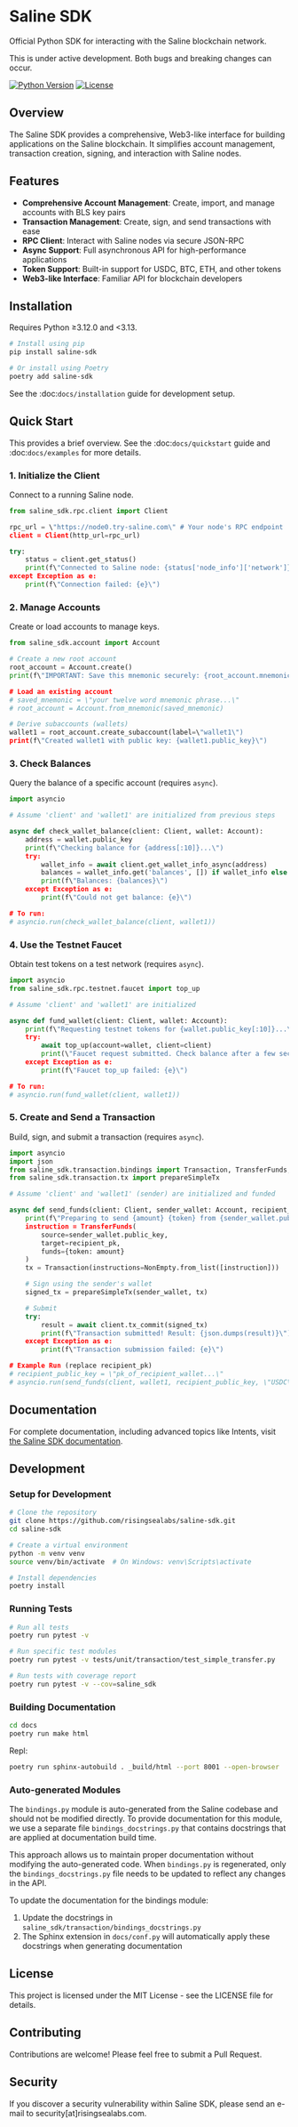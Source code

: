 # Saline SDK

Official Python SDK for interacting with the Saline blockchain network.

This is under active development. Both bugs and breaking changes can occur.

[![Python Version](https://img.shields.io/badge/python-3.12-blue.svg)](https://www.python.org/downloads/release/python-3120/)
[![License](https://img.shields.io/badge/license-MIT-green.svg)](LICENSE)

## Overview

The Saline SDK provides a comprehensive, Web3-like interface for building applications on the Saline blockchain. It simplifies account management, transaction creation, signing, and interaction with Saline nodes.

## Features

- **Comprehensive Account Management**: Create, import, and manage accounts with BLS key pairs
- **Transaction Management**: Create, sign, and send transactions with ease
- **RPC Client**: Interact with Saline nodes via secure JSON-RPC
- **Async Support**: Full asynchronous API for high-performance applications
- **Token Support**: Built-in support for USDC, BTC, ETH, and other tokens
- **Web3-like Interface**: Familiar API for blockchain developers

## Installation

Requires Python ≥3.12.0 and <3.13.

```bash
# Install using pip
pip install saline-sdk

# Or install using Poetry
poetry add saline-sdk
```

See the :doc:`docs/installation` guide for development setup.

## Quick Start

This provides a brief overview. See the :doc:`docs/quickstart` guide and :doc:`docs/examples` for more details.

### 1. Initialize the Client

Connect to a running Saline node.

```python
from saline_sdk.rpc.client import Client

rpc_url = \"https://node0.try-saline.com\" # Your node's RPC endpoint
client = Client(http_url=rpc_url)

try:
    status = client.get_status()
    print(f\"Connected to Saline node: {status['node_info']['network']}!\")
except Exception as e:
    print(f\"Connection failed: {e}\")
```

### 2. Manage Accounts

Create or load accounts to manage keys.

```python
from saline_sdk.account import Account

# Create a new root account
root_account = Account.create()
print(f\"IMPORTANT: Save this mnemonic securely: {root_account.mnemonic}\")

# Load an existing account
# saved_mnemonic = \"your twelve word mnemonic phrase...\"
# root_account = Account.from_mnemonic(saved_mnemonic)

# Derive subaccounts (wallets)
wallet1 = root_account.create_subaccount(label=\"wallet1\")
print(f\"Created wallet1 with public key: {wallet1.public_key}\")
```

### 3. Check Balances

Query the balance of a specific account (requires `async`).

```python
import asyncio

# Assume 'client' and 'wallet1' are initialized from previous steps

async def check_wallet_balance(client: Client, wallet: Account):
    address = wallet.public_key
    print(f\"Checking balance for {address[:10]}...\")
    try:
        wallet_info = await client.get_wallet_info_async(address)
        balances = wallet_info.get('balances', []) if wallet_info else []
        print(f\"Balances: {balances}\")
    except Exception as e:
        print(f\"Could not get balance: {e}\")

# To run:
# asyncio.run(check_wallet_balance(client, wallet1))
```

### 4. Use the Testnet Faucet

Obtain test tokens on a test network (requires `async`).

```python
import asyncio
from saline_sdk.rpc.testnet.faucet import top_up

# Assume 'client' and 'wallet1' are initialized

async def fund_wallet(client: Client, wallet: Account):
    print(f\"Requesting testnet tokens for {wallet.public_key[:10]}...\")
    try:
        await top_up(account=wallet, client=client)
        print(\"Faucet request submitted. Check balance after a few seconds.\")
    except Exception as e:
        print(f\"Faucet top_up failed: {e}\")

# To run:
# asyncio.run(fund_wallet(client, wallet1))
```

### 5. Create and Send a Transaction

Build, sign, and submit a transaction (requires `async`).

```python
import asyncio
import json
from saline_sdk.transaction.bindings import Transaction, TransferFunds, NonEmpty
from saline_sdk.transaction.tx import prepareSimpleTx

# Assume 'client' and 'wallet1' (sender) are initialized and funded

async def send_funds(client: Client, sender_wallet: Account, recipient_pk: str, token: str, amount: int):
    print(f\"Preparing to send {amount} {token} from {sender_wallet.public_key[:10]}... to {recipient_pk[:10]}...\")
    instruction = TransferFunds(
        source=sender_wallet.public_key,
        target=recipient_pk,
        funds={token: amount}
    )
    tx = Transaction(instructions=NonEmpty.from_list([instruction]))

    # Sign using the sender's wallet
    signed_tx = prepareSimpleTx(sender_wallet, tx)

    # Submit
    try:
        result = await client.tx_commit(signed_tx)
        print(f\"Transaction submitted! Result: {json.dumps(result)}\")
    except Exception as e:
        print(f\"Transaction submission failed: {e}\")

# Example Run (replace recipient_pk)
# recipient_public_key = \"pk_of_recipient_wallet...\"
# asyncio.run(send_funds(client, wallet1, recipient_public_key, \"USDC\", 50))
```

## Documentation

For complete documentation, including advanced topics like Intents, visit [the Saline SDK documentation](https://saline-sdk.readthedocs.io/).

## Development

### Setup for Development

```bash
# Clone the repository
git clone https://github.com/risingsealabs/saline-sdk.git
cd saline-sdk

# Create a virtual environment
python -m venv venv
source venv/bin/activate  # On Windows: venv\Scripts\activate

# Install dependencies
poetry install
```

### Running Tests

```bash
# Run all tests
poetry run pytest -v

# Run specific test modules
poetry run pytest -v tests/unit/transaction/test_simple_transfer.py

# Run tests with coverage report
poetry run pytest -v --cov=saline_sdk
```

### Building Documentation
```bash
cd docs
poetry run make html
```
Repl:
```bash
poetry run sphinx-autobuild . _build/html --port 8001 --open-browser
```


### Auto-generated Modules

The `bindings.py` module is auto-generated from the Saline codebase and should not be modified directly. To provide documentation for this module, we use a separate file `bindings_docstrings.py` that contains docstrings that are applied at documentation build time.

This approach allows us to maintain proper documentation without modifying the auto-generated code. When `bindings.py` is regenerated, only the `bindings_docstrings.py` file needs to be updated to reflect any changes in the API.

To update the documentation for the bindings module:

1. Update the docstrings in `saline_sdk/transaction/bindings_docstrings.py`
2. The Sphinx extension in `docs/conf.py` will automatically apply these docstrings when generating documentation

## License

This project is licensed under the MIT License - see the LICENSE file for details.

## Contributing

Contributions are welcome! Please feel free to submit a Pull Request.

## Security

If you discover a security vulnerability within Saline SDK, please send an e-mail to security[at]risingsealabs.com.
